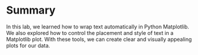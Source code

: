 # Summary

In this lab, we learned how to wrap text automatically in Python Matplotlib. We also explored how to control the placement and style of text in a Matplotlib plot. With these tools, we can create clear and visually appealing plots for our data.
